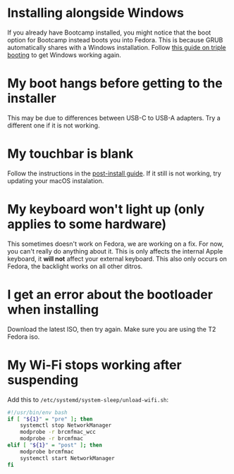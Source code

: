 # Installing alongside Windows

If you already have Bootcamp installed, you might notice that the boot option for Bootcamp instead boots you into Fedora. This is because GRUB automatically shares with a Windows installation. Follow [this guide on triple booting](https://wiki.t2linux.org/guides/windows/#if-windows-is-installed-first) to get Windows working again.

# My boot hangs before getting to the installer

This may be due to differences between USB-C to USB-A adapters. Try a different one if it is not working.

# My touchbar is blank

Follow the instructions in the [post-install guide](https://wiki.t2linux.org/guides/postinstall/#setting-up-the-touch-bar). If it still is not working, try updating your macOS instalation.

# My keyboard won't light up (only applies to some hardware)

This sometimes doesn't work on Fedora, we are working on a fix. For now, you can't really do anything about it. This is only affects the internal Apple keyboard, it **will not** affect your external keyboard. This also only occurs on Fedora, the backlight works on all other ditros.

# I get an error about the bootloader when installing

Download the latest ISO, then try again. Make sure you are using the T2 Fedora iso.

# My Wi-Fi stops working after suspending

Add this to `/etc/systemd/system-sleep/unload-wifi.sh`:

```bash
#!/usr/bin/env bash
if [ "${1}" = "pre" ]; then
    systemctl stop NetworkManager
    modprobe -r brcmfmac_wcc
    modprobe -r brcmfmac
elif [ "${1}" = "post" ]; then
    modprobe brcmfmac
    systemctl start NetworkManager
fi
```
